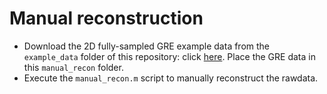 # Manual reconstruction
* Download the 2D fully-sampled GRE example data from the `example_data` folder of this repository: click [here](https://github.com/pulseq/ISMRM-2025-Surfing-School-Hands-On-Open-Source-MR/tree/main/offline_open_source_data_reconstruction/tutorials/example_data). Place the GRE data in this `manual_recon` folder.
* Execute the `manual_recon.m` script to manually reconstruct the rawdata.
